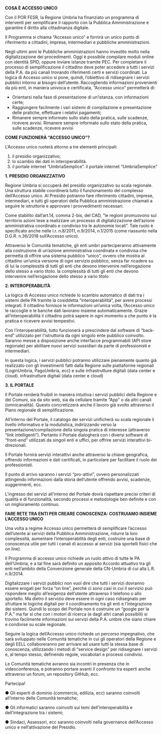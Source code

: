 **COSA È ACCESSO UNICO**

Con il POR FESR, la Regione Umbria ha finanziato un programma di interventi per semplificare il rapporto con la Pubblica Amministrazione e garantire il diritto alla cittadinanza digitale.

Il Programma si chiama “Accesso unico” e fornirà un unico punto di riferimento a cittadini, imprese, intermediari e pubbliche amministrazioni.

Negli ultimi anni le Pubbliche amministrazioni hanno investito molto nella digitalizzazione dei procedimenti. Oggi è possibile compilare moduli online con identità SPID, oppure inviare istanze tramite PEC. Per completare il processo di semplificazione il cittadino deve poter accedere a tutti i servizi della P.A. da più canali trovando riferimenti certi e servizi coordinati.
La logica di Accesso unico si pone, quindi, l’obiettivo di ridisegnare i servizi pubblici intorno ai bisogni dell’utente.
Raccogliendo informazioni provenienti da più enti, in maniera univoca e certificata, “Accesso unico” permetterà di:
-	Orientarsi nella fase di presentazione di un’istanza, con informazioni certe;
-	Raggiungere facilmente i vari sistemi di compilazione e presentazione delle pratiche, effettuare i relativi pagamenti;
-	Rimanere sempre informato sullo stato della pratica, sulle scadenze, ricevere avvisi.
<a name="secondo">Rimanere sempre informato sullo stato della pratica, sulle scadenze, ricevere avvisi</a>

**COME FUNZIONERÀ “ACCESSO UNICO”?**

L’Accesso unico ruoterà attorno a tre elementi principali:
1.	il presidio organizzativo;
2.	lo scambio dei dati in interoperabilità.
3.	il portale internet “UmbriaSemplice”.
<a name="terzo">il portale internet “UmbriaSemplice”</a>

**1. PRESIDIO ORGANIZZATIVO**

Regione Umbria si occuperà del presidio organizzativo su scala regionale. Una struttura stabile coordinerà tutto il funzionamento del complesso dell’Accesso unico. Al Presidio potranno fare riferimento cittadini, imprese, intermediari, e tutti gli operatori della Pubblica amministrazione chiamati a seguire le istruttorie e approvare i provvedimenti necessari.

Come stabilito dall’art.14, comma 2-bis, del CAD, “le regioni promuovono sul territorio azioni tese a realizzare un processo di digitalizzazione dell’azione amministrativa coordinato e condiviso tra le autonomie locali”. Tale ruolo è specificato anche nelle l.r. n.8/2011, n.9/2014, n.1/2015 (come riassunto nella D.G.R. n.36/2018 sull’Accesso unico).

Attraverso le Comunità tematiche, gli enti umbri parteciperanno attivamente alla costruzione di un’azione amministrativa coordinata e condivisa che permetta di offrire una sistema pubblico “unico”, ovvero che mostra al cittadino un’unica versione di ogni servizio pubblico, senza far ricadere su di lui la complessità di tutti gli enti che devono intervenire nell’erogazione dello stesso a vario titolo.
<a name="quarto">la complessità di tutti gli enti che devono intervenire nell’erogazione dello stesso a vario titolo</a>

**2. INTEROPERABILITÀ**

La logica di Accesso unico richiede lo scambio automatico di dati tra i sistemi delle PA tramite la cosiddetta “interoperabilità”, per avere processi integrati.
Il cittadino fornisce le informazioni un’unica volta, l’Accesso unico le raccoglie e le banche dati lavorano insieme automaticamente. Grazie all’interoperabilità il cittadino potrà sapere in ogni momento a che punto è la pratica e ricevere avvisi tempestivi.

Con l’interoperabilità, tutto funzionerà a prescindere dal software di “back-end” utilizzato per l'istruttoria da ogni singolo ente pubblico coinvolto.
Saranno messe a disposizione anche interfacce programmabili (API store regionale) per abilitare nuovi servizi sussidiari da parte di professionisti e intermediari.

In questa logica, i servizi pubblici potranno utilizzare pienamente quanto già realizzato con gli investimenti fatti dalla Regione sulle piattaforme regionali (LoginUmbria, PagoUmbria, ecc) e sulle infrastrutture digitali (data center e cloud).
<a name="quinto">infrastrutture digitali (data center e cloud)</a>

**3. IL PORTALE**

Il Portale renderà fruibili in maniera intuitiva i servizi pubblici della Regione e dei Comuni, sia da sito web, sia da cellulare tramite “App" o da altri canali (omnicanalità). Questo concretizzerà anche il lavoro già svolto attraverso il Piano regionale di semplificazione.

All’interno del Portale, il catalogo dei servizi unificherà su scala regionale il livello informativo e la modulistica, indirizzando verso la presentazione/compilazione della singola pratica di interesse (attraverso “link intelligenti”). Pertanto il Portale dialogherà con i diversi software di “front-end” utilizzati da singoli enti e uffici, per offrire servizi interattivi bi-direzionali.

Il Portale fornirà servizi interattivi anche attraverso la chiave geografica, offrendo informazioni e dati certificati, in particolare per facilitare il ruolo dei professionisti.

Il punto di arrivo saranno i servizi “pro-attivi”, ovvero personalizzati attingendo informazioni dalla storia dell’utente offrendo avvisi, scadenze, suggerimenti, ecc.

L’ingresso dei servizi all’interno del Portale dovrà rispettare precisi criteri di qualità e di funzionalità, secondo processi e metodologie ben definite e con un miglioramento continuo.


**FARE RETE TRA ENTI PER CREARE CONOSCENZA:
COSTRUIAMO INSIEME L’ACCESSO UNICO**

Una volta a regime Accesso unico permetterà di semplificare l’accesso dell’utente ai servizi della Pubblica Amministrazione, ridurre la loro complessità, aumentare l’interoperabilità degli enti, costruire una base di conoscenza utile per tutti i canali di accesso ai servizi (sia sportelli fisici che on line).

Il Programma di accesso unico richiede un ruolo attivo di tutte le PA dell’Umbria, e a tal fine sarà definito un apposito Accordo attuativo tra gli enti nell’ambito della Convenzione generale della CN-Umbria di cui alla L.R. n.9/2014.

Digitalizzare i servizi pubblici non vuol dire che tutti i servizi dovranno essere erogati per forza “on line”, perché ci sono casi in cui il servizio può rispondere meglio all’esigenza dell’utente attraverso il telefono o allo sportello. Ma dietro il servizio deve essere in ogni caso ridisegnato per sfruttare le logiche digitali per il coordinamento tra gli enti e l’integrazione dei sistemi. Quindi lo scopo del Portale non è costruire un “google per la P.A.” ma far sì che con i motori di ricerca (e dagli altri canali possibili) si trovino facilmente informazioni sui servizi della P.A. umbre che siano chiare e condivise su scale regionale.

Seguire la logica dell’Accesso unico richiede un percorso impegnativo, che sarà sviluppato nelle Comunità tematiche in cui gli operatori della Regione e degli EELL collaboreranno per arrivare ad usare tutti la stessa base di conoscenza, utilizzando i metodi di “service design” per ridisegnare i servizi e, al tempo stesso, definendo regole, vocabolari e processi condivisi.

Le Comunità tematiche avranno sia incontri in presenza che in videoconferenza, e potranno portare avanti il confronto tra esperti anche attraverso un forum, un repository GitHub, ecc.

Partecipa!

●	Gli esperti di dominio (commercio, edilizia, ecc) saranno coinvolti all’interno delle Comunità tematiche;

●	Gli informatici saranno coinvolti sui temi dell’interoperabilità e dell’integrazione tra i sistemi;

●	Sindaci, Assessori, ecc saranno coinvolti nella governance dell’Accesso unico e nell’attivazione del Presidio.
